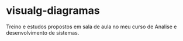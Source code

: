 # visualg-diagramas
Treino e estudos propostos em sala de aula no meu curso de Analise e desenvolvimento de sistemas.
